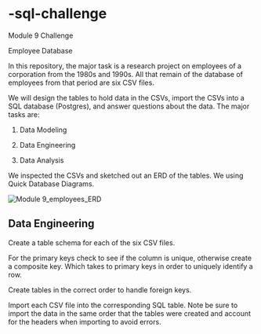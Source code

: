 # -sql-challenge
Module 9 Challenge

Employee Database

In this repository, the major task is a research project on employees of a corporation from the 1980s and 1990s. All that remain of the database of employees from that period are six CSV files.

We will design the tables to hold data in the CSVs, import the CSVs into a SQL database (Postgres), and answer questions about the data. The major tasks are:

1. Data Modeling

2. Data Engineering

3. Data Analysis


We inspected the CSVs and sketched out an ERD of the tables. We using Quick Database Diagrams.


![Module 9_employees_ERD](https://user-images.githubusercontent.com/120350694/221731212-ef6cbb7f-6498-4beb-b707-9c8f6230a13f.png)


## Data Engineering

Create a table schema for each of the six CSV files.

For the primary keys check to see if the column is unique, otherwise create a composite key. Which takes to primary keys in order to uniquely identify a row.

Create tables in the correct order to handle foreign keys.

Import each CSV file into the corresponding SQL table. Note be sure to import the data in the same order that the tables were created and account for the headers when importing to avoid errors.



